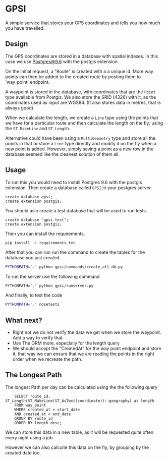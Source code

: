 # GPSI
A simple service that stores your GPS coordinates and tells you how much you
have travelled.

## Design
The GPS coordinates are stored in a database with spatial indexes. In this case
we use Postgres@9.6 with the postgis extension.

On the initial request, a "Route" is created with a a unique id. More way
points can then be added to the created route by posting them to 'way_point'
endpoint.

A waypoint is stored in the database, with coordinates that are the ``Point``
type available from Postgis. We also store the SRID (4326) with it, as the coordinates
used as input are WGS84. (It also stores data in metres, that is always good)

When we calculate the length, we create a ``Line`` type using the points that we
have for a particular route and then calculate the length on the fly; using the
`ST_MakeLine` and `ST_Lengt`h.

Alternative could have been using a `MultiGeometry` type and store all the
points in that or store a `Line` type directly and modify it on the fly when a
new point is added. However, simply saving a point as a new row in the database
seemed like the cleanest solution of them all.

## Usage
To run this you would need to install Postgres 9.6 with the postgis extension.
Then create a database called `GPSI` in your postgres server.

```psql
create database gpsi;
create extension postgis;
```

You should aslo create a test database that will be used to run tests.

```psql
create database "gpsi-test";
create extension postgis;
```

Then you can install the requirements.
```bash
pip install -r requirements.txt
```

After that you can run run the command to create the tables for the database you just created.
```bash
PYTHONPATH='.' python gpsi/commands/create_all_db.py
```

To run the server use the following command
```
PYTHONPATH='.' python gpsi/runserver.py
```

And finally, to test the code
```bash
PYTHONPATH='.' nosetests
```

## What next?

- Right not we do not verify the data we get when we store the waypoint. Add a way to verify that.
- Use The ORM more, especially for the length query
- We should accept the "CreatedAt" for the way point endpoint and store it, that way we can ensure that we are reading the points in the right order when we recreate the path.

## The Longest Path

The longest Path per day can be calculated using the the following query

```
    SELECT route_id, ST_Length(ST_MakeLine(ST_AsText(coordinate))::geography) as length
    FROM way_point
    WHERE created_at > start_date
    AND created_at < end_date
    GROUP BY route_id
    ORDER BY length desc;
```

We can store this data in a new table, as it will be requested quite often
every night using a job.

However we can also calculte this data on the fly, by grouping by the created
date too.
